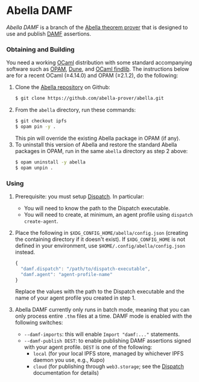 # Abella DAMF

_Abella DAMF_ is a branch of the [Abella theorem
prover](https://abella-prover.org) that is designed to use and publish [DAMF](/)
assertions.

### Obtaining and Building

You need a working [OCaml](https://ocaml.org) distribution with some standard
accompanying software such as [OPAM](https://opam.ocaml.org),
[Dune](dune.readthedocs.io/), and [OCaml
findlib](https://github.com/ocaml/ocamlfind). The instructions below are for a
recent OCaml (&ge;4.14.0) and OPAM (&ge;2.1.2), do the following:

1. Clone the [Abella repository](https://github.com/abella-prover/abella) on Github:
   ~~~~bash
   $ git clone https://github.com/abella-prover/abella.git
   ~~~~
2. From the `abella` directory, run these commands:
   ~~~~bash
   $ git checkout ipfs
   $ opam pin -y .
   ~~~~
   This pin will override the existing Abella package in OPAM (if any).
3. To uninstall this version of Abella and restore the standard Abella packages
   in OPAM, run in the same `abella` directory as step 2 above:
   ~~~~bash
   $ opam uninstall -y abella
   $ opam unpin .
   ~~~~

### Using

1. Prerequisite: you must setup [Dispatch](/software/dispatch/). In particular:
   * You will need to know the path to the Dispatch executable.
   * You will need to create, at minimum, an agent profile using `dispatch create-agent`.
2. Place the following in `$XDG_CONFIG_HOME/abella/config.json` (creating the
   containing directory if it doesn't exist). If `$XDG_CONFIG_HOME` is not
   defined in your environment, use `$HOME/.config/abella/config.json` instead.

   ~~~~js
   {
     "damf.dispatch": "/path/to/dispatch-executable",
     "damf.agent": "agent-profile-name"
   }
   ~~~~

   Replace the values with the path to the Dispatch executable and the name of
   your agent profile you created in step 1.
3. Abella DAMF currently only runs in batch mode, meaning that you can only
   process entire `.thm` files at a time. DAMF mode is enabled with the
   following switches:
   * `--damf-imports`: this will enable `Import "damf:..."` statements.
   * `--damf-publish DEST`: to enable publishing DAMF assertions signed with
     your agent profile. `DEST` is one of the following:
     - `local` (for your local IPFS store, managed by whichever IPFS daemon you
       use, e.g., Kupo)
     - `cloud` (for publishing through `web3.storage`; see the
       [Dispatch](/software/dispatch/) documentation for details)
